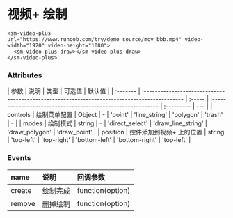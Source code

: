 # 视频+ 绘制

```vue
<sm-video-plus url="https://www.runoob.com/try/demo_source/mov_bbb.mp4" video-width="1920" video-height="1080">
  <sm-video-plus-draw></sm-video-plus-draw>
</sm-video-plus>
```

### Attributes

| 参数     | 说明                                                                                          | 类型   | 可选值                                                       | 默认值     |
| :------- | :-------------------------------------------------------------------------------------------- | :----- | :----------------------------------------------------------- | :--------- | --- |
| controls | 绘制菜单配置                                                                                  | Object      |     -                                                   | 'point' \| 'line_string' \| 'polygon' \| 'trash'          | -   |
| modes | 绘制模式 | string | - | 'direct_select' \| 'draw_line_string' \| 'draw_polygon' \| 'draw_point' |
| position | 控件添加到视频+ 上的位置 | string | 'top-left' \| 'top-right' \| 'bottom-left' \| 'bottom-right' | 'top-left' |

### Events

| name  | 说明               | 回调参数        |
| :---- | :----------------- | :-------------- |
| create | 绘制完成 | function(option) |
| remove | 删掉绘制 | function(option) |

